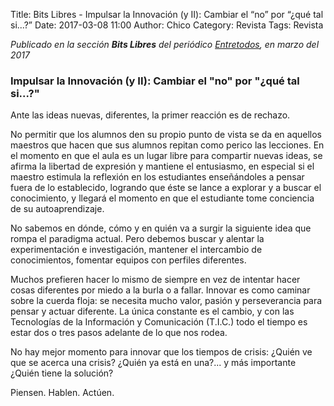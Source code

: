 Title: Bits Libres - Impulsar la Innovación (y II): Cambiar el “no” por “¿qué tal si...?”
Date: 2017-03-08 11:00
Author: Chico
Category: Revista
Tags: Revista

_Publicado en la sección **Bits Libres** del periódico [Entretodos](https://periodicoentretodos.mx/version-impresa/), en marzo del 2017_

<!-- break -->

### Impulsar la Innovación (y II): Cambiar el "no" por "¿qué tal si...?"

Ante las ideas nuevas, diferentes, la primer reacción es de rechazo.

No permitir que los alumnos den su propio punto de vista se da en aquellos maestros que hacen que sus alumnos repitan como perico las lecciones. En el momento en que el aula es un lugar libre para compartir nuevas ideas, se afirma la libertad de expresión y mantiene el entusiasmo, en especial si el maestro estimula la reflexión en los estudiantes enseñándoles a pensar fuera de lo establecido, logrando que éste se lance a explorar y a buscar el conocimiento, y llegará el momento en que el estudiante tome conciencia de su autoaprendizaje.

No sabemos en dónde, cómo y en quién va a surgir la siguiente idea que rompa el paradigma actual. Pero debemos buscar y alentar la experimentación e investigación, mantener el intercambio de conocimientos, fomentar equipos con perfiles diferentes.

Muchos prefieren hacer lo mismo de siempre en vez de intentar hacer cosas diferentes por miedo a la burla o a fallar. Innovar es como caminar sobre la cuerda floja: se necesita mucho valor, pasión y perseverancia para pensar y actuar diferente. La única constante es el cambio, y con las Tecnologías de la Información y Comunicación (T.I.C.) todo el tiempo es estar dos o tres pasos adelante de lo que nos rodea.

No hay mejor momento para innovar que los tiempos de crisis: ¿Quién ve que se acerca una crisis? ¿Quién ya está en una?... y más importante ¿Quién tiene la solución?

Piensen. Hablen. Actúen.
